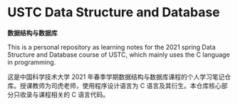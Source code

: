 # USTC Data Structure and Database

**数据结构与数据库**

This is a personal repository as learning notes for the 2021 spring Data Structure and Database course of USTC, which mainly uses the C language in programming.

这是中国科学技术大学 2021 年春季学期数据结构与数据库课程的个人学习笔记仓库。授课教师为司虎老师，使用程序设计语言为 C 语言及其衍生。本仓库核心部分只收录与课程相关的 C 语言代码。
